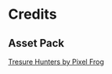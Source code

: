 # Credits

## Asset Pack

[Tresure Hunters by Pixel Frog](https://pixelfrog-assets.itch.io/treasure-hunters)
